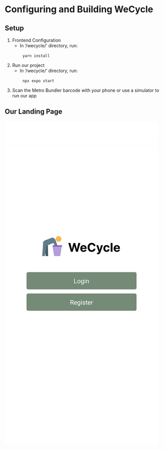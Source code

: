 # Configuring and Building WeCycle

## Setup

1. Frontend Configuration
    - In ‘/wecycle/’ directory, run:

&emsp;&emsp;&emsp;&emsp;`yarn install`

2. Run our project
    - In ‘/wecycle/’ directory, run:

&emsp;&emsp;&emsp;&emsp;`npx expo start`

3. Scan the Metro Bundler barcode with your phone or use a simulator to run our app

## Our Landing Page

![WeCycle Landing Page](landing.jpg?raw=true "WeCycle Landing Page")
